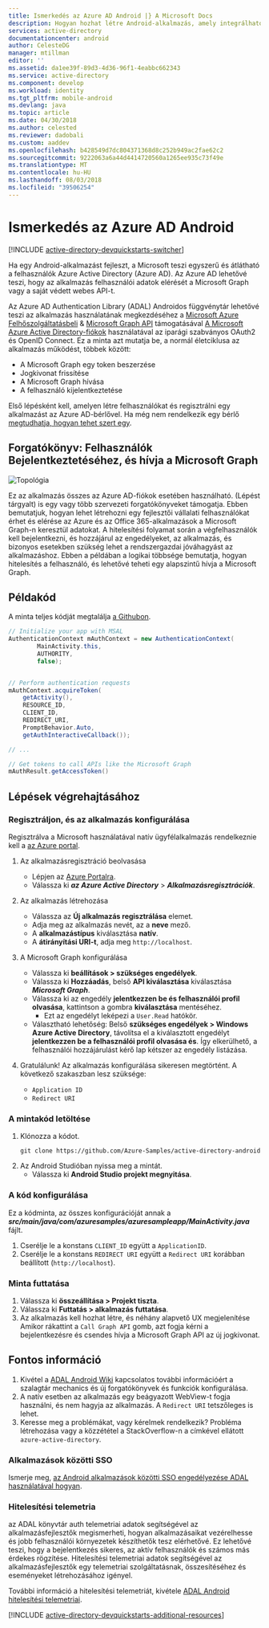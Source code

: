 ```yaml
---
title: Ismerkedés az Azure AD Android |} A Microsoft Docs
description: Hogyan hozhat létre Android-alkalmazás, amely integrálható az Azure AD-be- és a hívások Azure AD által védett API-t OAuth2.0.
services: active-directory
documentationcenter: android
author: CelesteDG
manager: mtillman
editor: ''
ms.assetid: da1ee39f-89d3-4d36-96f1-4eabbc662343
ms.service: active-directory
ms.component: develop
ms.workload: identity
ms.tgt_pltfrm: mobile-android
ms.devlang: java
ms.topic: article
ms.date: 04/30/2018
ms.author: celested
ms.reviewer: dadobali
ms.custom: aaddev
ms.openlocfilehash: b428549d7dc804371368d8c252b949ac2fae62c2
ms.sourcegitcommit: 9222063a6a44d4414720560a1265ee935c73f49e
ms.translationtype: MT
ms.contentlocale: hu-HU
ms.lasthandoff: 08/03/2018
ms.locfileid: "39506254"
---
```

# <a name="azure-ad-android-getting-started"></a>Ismerkedés az Azure AD Android
[!INCLUDE [active-directory-devquickstarts-switcher](../../../includes/active-directory-devquickstarts-switcher.md)]

Ha egy Android-alkalmazást fejleszt, a Microsoft teszi egyszerű és átlátható a felhasználók Azure Active Directory (Azure AD). Az Azure AD lehetővé teszi, hogy az alkalmazás felhasználói adatok elérését a Microsoft Graph vagy a saját védett webes API-t. 

Az Azure AD Authentication Library (ADAL) Androidos függvénytár lehetővé teszi az alkalmazás használatának megkezdéséhez a [Microsoft Azure Felhőszolgáltatásbeli](https://cloud.microsoft.com) & [Microsoft Graph API](https://graph.microsoft.io) támogatásával [ A Microsoft Azure Active Directory-fiókok](https://azure.microsoft.com/services/active-directory/) használatával az iparági szabványos OAuth2 és OpenID Connect. Ez a minta azt mutatja be, a normál életciklusa az alkalmazás működést, többek között:

* A Microsoft Graph egy token beszerzése
* Jogkivonat frissítése
* A Microsoft Graph hívása
* A felhasználó kijelentkeztetése

Első lépésként kell, amelyen létre felhasználókat és regisztrálni egy alkalmazást az Azure AD-bérlővel. Ha még nem rendelkezik egy bérlő [megtudhatja, hogyan tehet szert egy](quickstart-create-new-tenant.md).

## <a name="scenario-sign-in-users-and-call-the-microsoft-graph"></a>Forgatókönyv: Felhasználók Bejelentkeztetéséhez, és hívja a Microsoft Graph

![Topológia](./media/quickstart-v1-android/active-directory-android-topology.png)

Ez az alkalmazás összes az Azure AD-fiókok esetében használható. (Lépést tárgyalt) is egy vagy több szervezeti forgatókönyveket támogatja. Ebben bemutatjuk, hogyan lehet létrehozni egy fejlesztői vállalati felhasználókat érhet és elérése az Azure és az Office 365-alkalmazások a Microsoft Graph-n keresztül adatokat. A hitelesítési folyamat során a végfelhasználók kell bejelentkezni, és hozzájárul az engedélyeket, az alkalmazás, és bizonyos esetekben szükség lehet a rendszergazdai jóváhagyást az alkalmazáshoz. Ebben a példában a logikai többsége bemutatja, hogyan hitelesítés a felhasználó, és lehetővé teheti egy alapszintű hívja a Microsoft Graph.

## <a name="example-code"></a>Példakód

A minta teljes kódját megtalálja [a Githubon](https://github.com/Azure-Samples/active-directory-android). 

```Java
// Initialize your app with MSAL
AuthenticationContext mAuthContext = new AuthenticationContext(
        MainActivity.this, 
        AUTHORITY, 
        false);


// Perform authentication requests
mAuthContext.acquireToken(
    getActivity(), 
    RESOURCE_ID, 
    CLIENT_ID, 
    REDIRECT_URI,  
    PromptBehavior.Auto, 
    getAuthInteractiveCallback());

// ...

// Get tokens to call APIs like the Microsoft Graph
mAuthResult.getAccessToken()
```

## <a name="steps-to-run"></a>Lépések végrehajtásához

### <a name="register-and-configure-your-app"></a>Regisztráljon, és az alkalmazás konfigurálása 
Regisztrálva a Microsoft használatával natív ügyfélalkalmazás rendelkeznie kell a [az Azure portal](https://portal.azure.com). 

1. Az alkalmazásregisztráció beolvasása
    - Lépjen az [Azure Portalra](https://aad.portal.azure.com). 
    - Válassza ki ***az Azure Active Directory*** > ***Alkalmazásregisztrációk***. 

2. Az alkalmazás létrehozása
    - Válassza az **Új alkalmazás regisztrálása** elemet. 
    - Adja meg az alkalmazás nevét, az a **neve** mező. 
    - A **alkalmazástípus** kiválasztása **natív**. 
    - A **átirányítási URI-t**, adja meg `http://localhost`. 

3. A Microsoft Graph konfigurálása
    - Válassza ki **beállítások > szükséges engedélyek**.
    - Válassza ki **Hozzáadás**, belső **API kiválasztása** kiválasztása ***Microsoft Graph***. 
    - Válassza ki az engedély **jelentkezzen be és felhasználói profil olvasása**, kattintson a gombra **kiválasztása** mentéséhez. 
        - Ezt az engedélyt leképezi a `User.Read` hatókör. 
    - Választható lehetőség: Belső **szükséges engedélyek > Windows Azure Active Directory**, távolítsa el a kiválasztott engedélyt **jelentkezzen be a felhasználói profil olvasása és**. Így elkerülhető, a felhasználói hozzájárulást kérő lap kétszer az engedély listázása. 

4. Gratulálunk! Az alkalmazás konfigurálása sikeresen megtörtént. A következő szakaszban lesz szüksége:
    - `Application ID`
    - `Redirect URI`

### <a name="get-the-sample-code"></a>A mintakód letöltése

1. Klónozza a kódot.
    ```
    git clone https://github.com/Azure-Samples/active-directory-android
    ```
2. Az Android Studióban nyissa meg a mintát.
    - Válassza ki **Android Studio projekt megnyitása**.

### <a name="configure-your-code"></a>A kód konfigurálása

Ez a kódminta, az összes konfigurációját annak a ***src/main/java/com/azuresamples/azuresampleapp/MainActivity.java*** fájlt. 

1. Cserélje le a konstans `CLIENT_ID` együtt a `ApplicationID`.
2. Cserélje le a konstans `REDIRECT URI` együtt a `Redirect URI` korábban beállított (`http://localhost`). 

### <a name="run-the-sample"></a>Minta futtatása

1. Válassza ki **összeállítása > Projekt tiszta**. 
2. Válassza ki **Futtatás > alkalmazás futtatása**. 
3. Az alkalmazás kell hozhat létre, és néhány alapvető UX megjelenítése Amikor rákattint a `Call Graph API` gomb, azt fogja kérni a bejelentkezésre és csendes hívja a Microsoft Graph API az új jogkivonat. 

## <a name="important-info"></a>Fontos információ

1. Kivétel a [ADAL Android Wiki](https://github.com/AzureAD/azure-activedirectory-library-for-android/wiki) kapcsolatos további információért a szalagtár mechanics és új forgatókönyvek és funkciók konfigurálása. 
2. A natív esetben az alkalmazás egy beágyazott WebView-t fogja használni, és nem hagyja az alkalmazás. A `Redirect URI` tetszőleges is lehet. 
3. Keresse meg a problémákat, vagy kérelmek rendelkezik? Probléma létrehozása vagy a közzététel a StackOverflow-n a címkével ellátott `azure-active-directory`. 

### <a name="cross-app-sso"></a>Alkalmazások közötti SSO
Ismerje meg, [az Android alkalmazások közötti SSO engedélyezése ADAL használatával hogyan](active-directory-sso-android.md). 

### <a name="auth-telemetry"></a>Hitelesítési telemetria
az ADAL könyvtár auth telemetriai adatok segítségével az alkalmazásfejlesztők megismerheti, hogyan alkalmazásaikat vezérelhesse és jobb felhasználói környezetek készíthetők tesz elérhetővé. Ez lehetővé teszi, hogy a bejelentkezés sikeres, az aktív felhasználók és számos más érdekes rögzítése. Hitelesítési telemetriai adatok segítségével az alkalmazásfejlesztők egy telemetriai szolgáltatásnak, összesítéséhez és eseményeket létrehozásához igényel.

További információ a hitelesítési telemetriát, kivétele [ADAL Android hitelesítési telemetriai](https://github.com/AzureAD/azure-activedirectory-library-for-android/wiki/Telemetry). 

[!INCLUDE [active-directory-devquickstarts-additional-resources](../../../includes/active-directory-devquickstarts-additional-resources.md)]

